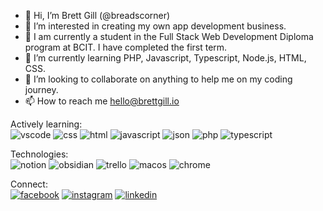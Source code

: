 - 👋 Hi, I’m Brett Gill (@breadscorner)
- 👀 I’m interested in creating my own app development business.
- 👀 I am currently a student in the Full Stack Web Development Diploma program at BCIT. I have completed the first term.
- 🌱 I’m currently learning PHP, Javascript, Typescript, Node.js, HTML, CSS.
- 💞️ I’m looking to collaborate on anything to help me on my coding journey.
- 📫 How to reach me hello@brettgill.io

Actively learning:
<br><img src="https://img.shields.io/badge/VSCode-0078D4?style=for-the-badge&logo=visual%20studio%20code&logoColor=white" alt="vscode">
<img src="https://img.shields.io/badge/CSS3-1572B6?style=for-the-badge&logo=css3&logoColor=white" alt="css">
<img src="https://img.shields.io/badge/HTML5-E34F26?style=for-the-badge&logo=html5&logoColor=white" alt="html">
<img src="https://img.shields.io/badge/JavaScript-323330?style=for-the-badge&logo=javascript&logoColor=F7DF1E" alt="javascript">
<img src="https://img.shields.io/badge/json-5E5C5C?style=for-the-badge&logo=json&logoColor=white" alt="json">
<img src="https://img.shields.io/badge/PHP-777BB4?style=for-the-badge&logo=php&logoColor=white" alt="php">
<img src="https://img.shields.io/badge/TypeScript-007ACC?style=for-the-badge&logo=typescript&logoColor=white" alt="typescript">

Technologies:
<br><img src="https://img.shields.io/badge/Notion-000000?style=for-the-badge&logo=notion&logoColor=white" alt="notion">
<img src="https://img.shields.io/badge/Obsidian-483699?style=for-the-badge&logo=Obsidian&logoColor=white" alt="obsidian">
<img src="https://img.shields.io/badge/Trello-0052CC?style=for-the-badge&logo=trello&logoColor=white" alt="trello">
<img src="https://img.shields.io/badge/mac%20os-000000?style=for-the-badge&logo=apple&logoColor=white" alt="macos">
<img src="https://img.shields.io/badge/Google_chrome-4285F4?style=for-the-badge&logo=Google-chrome&logoColor=white" alt="chrome">

Connect:
<br><a href=”https://www.facebook.com/brett.gill.986”><img src="https://img.shields.io/badge/GitHub-100000?style=for-the-badge&logo=github&logoColor=white" alt="facebook"></a>
<a href="https://www.instagram.com/bstevieg/"><img src="https://img.shields.io/badge/Instagram-E4405F?style=for-the-badge&logo=instagram&logoColor=white" alt="instagram"></a>
<a href="https://www.linkedin.com/in/thebrettgill/"><img src="https://img.shields.io/badge/LinkedIn-0077B5?style=for-the-badge&logo=linkedin&logoColor=white" alt="linkedin"></a>

<!-- <img src="" alt=""> -->

<!---
breadscorner/breadscorner is a ✨ special ✨ repository because its `README.md` (this file) appears on your GitHub profile.
You can click the Preview link to take a look at your changes.
--->
